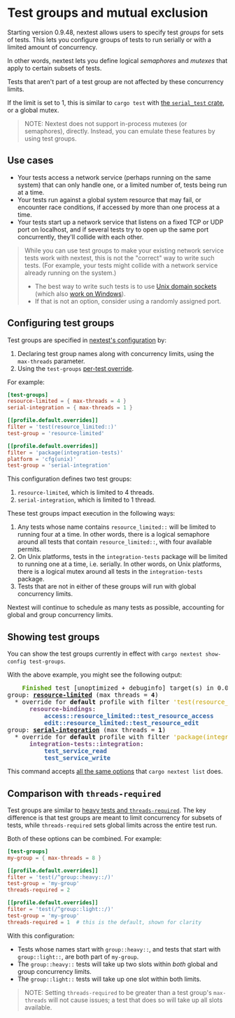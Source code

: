 # Test groups and mutual exclusion

Starting version 0.9.48, nextest allows users to specify test *groups* for sets of tests. This lets you configure groups of tests to run serially or with a limited amount of concurrency.

In other words, nextest lets you define logical *semaphores* and *mutexes* that apply to certain subsets of tests.

Tests that aren't part of a test group are not affected by these concurrency limits.

If the limit is set to 1, this is similar to `cargo test` with [the `serial_test` crate](https://crates.io/crates/serial_test), or a global mutex.

> NOTE: Nextest does not support in-process mutexes (or semaphores), directly. Instead, you can emulate these features by using test groups.

## Use cases

- Your tests access a network service (perhaps running on the same system) that can only handle one, or a limited number of, tests being run at a time.
- Your tests run against a global system resource that may fail, or encounter race conditions, if accessed by more than one process at a time.
- Your tests start up a network service that listens on a fixed TCP or UDP port on localhost, and if several tests try to open up the same port concurrently, they'll collide with each other.

> While you can use test groups to make your existing network service tests work with nextest, this is not the "correct" way to write such tests. (For example, your tests might collide with a network service already running on the system.)
>
> - The best way to write such tests is to use [Unix domain sockets](https://en.wikipedia.org/wiki/Unix_domain_socket) (which also [work on Windows](https://devblogs.microsoft.com/commandline/windowswsl-interop-with-af_unix/)).
> - If that is not an option, consider using a randomly assigned port.

## Configuring test groups

Test groups are specified in [nextest's configuration](configuration.md) by:

1. Declaring test group names along with concurrency limits, using the `max-threads` parameter.
2. Using the `test-groups` [per-test override](per-test-overrides.md).

For example:

```toml
[test-groups]
resource-limited = { max-threads = 4 }
serial-integration = { max-threads = 1 }

[[profile.default.overrides]]
filter = 'test(resource_limited::)'
test-group = 'resource-limited'

[[profile.default.overrides]]
filter = 'package(integration-tests)'
platform = 'cfg(unix)'
test-group = 'serial-integration'
```

This configuration defines two test groups:

1. `resource-limited`, which is limited to 4 threads.
2. `serial-integration`, which is limited to 1 thread.

These test groups impact execution in the following ways:

1. Any tests whose name contains `resource_limited::` will be limited to running four at a time. In other words, there is a logical semaphore around all tests that contain `resource_limited::`, with four available permits.
2. On Unix platforms, tests in the `integration-tests` package will be limited to running one at a time, i.e. serially. In other words, on Unix platforms, there is a logical mutex around all tests in the `integration-tests` package.
3. Tests that are not in either of these groups will run with global concurrency limits.

Nextest will continue to schedule as many tests as possible, accounting for global and group concurrency limits.

## Showing test groups

You can show the test groups currently in effect with `cargo nextest show-config test-groups`.

With the above example, you might see the following output:

<pre>
<font color="#4E9A06"><b>    Finished</b></font> test [unoptimized + debuginfo] target(s) in 0.09s
group: <u style="text-decoration-style:single"><b>resource-limited</b></u> (max threads = <b>4</b>)
  * override for <b>default</b> profile with filter <font color="#C4A000">&apos;test(resource_limited::)&apos;</font>:
      <font color="#75507B"><b>resource-bindings</b></font>:
          <font color="#3465A4"><b>access::resource_limited::test_resource_access</b></font>
          <font color="#3465A4"><b>edit::resource_limited::test_resource_edit</b></font>
group: <u style="text-decoration-style:single"><b>serial-integration</b></u> (max threads = <b>1</b>)
  * override for <b>default</b> profile with filter <font color="#C4A000">&apos;package(integration-tests)&apos;</font>:
      <font color="#75507B"><b>integration-tests::integration</b></font>:
          <font color="#3465A4"><b>test_service_read</b></font>
          <font color="#3465A4"><b>test_service_write</b></font>
</pre>

This command accepts [all the same options](listing.md#options-and-arguments) that `cargo nextest list` does.

## Comparison with `threads-required`

Test groups are similar to [heavy tests and `threads-required`](threads-required.md). The key difference is that test groups are meant to limit concurrency for subsets of tests, while `threads-required` sets global limits across the entire test run.

Both of these options can be combined. For example:

```toml
[test-groups]
my-group = { max-threads = 8 }

[[profile.default.overrides]]
filter = 'test(/^group::heavy::/)'
test-group = 'my-group'
threads-required = 2

[[profile.default.overrides]]
filter = 'test(/^group::light::/)'
test-group = 'my-group'
threads-required = 1  # this is the default, shown for clarity
```

With this configuration:

- Tests whose names start with `group::heavy::`, and tests that start with `group::light::`, are both part of `my-group`.
- The `group::heavy::` tests will take up two slots within *both* global and group concurrency limits.
- The `group::light::` tests will take up one slot within both limits.

> NOTE: Setting `threads-required` to be greater than a test group's `max-threads` will not cause issues; a test that does so will take up all slots available.

